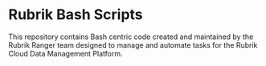 # Rubrik Bash Scripts

This repository contains Bash centric code created and maintained by the Rubrik Ranger team designed to manage and automate tasks for the Rubrik Cloud Data Management Platform.
